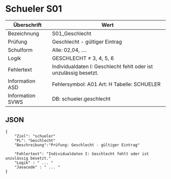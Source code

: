 # Schueler S01

Überschrift | Wert
--------------- | ----------------------------------------
Bezeichnung | S01_Geschlecht
Prüfung | Geschlecht - gültiger Eintrag
Schulform | Alle: 02,04, .... 
Logik | GESCHLECHT ≠ 3, 4, 5, 6
Fehlertext | Individualdaten I: Geschlecht fehlt oder ist unzulässig besetzt. 
Information ASD | Fehlersymbol: A01 Art: H Tabelle: SCHUELER
Information SVWS | DB: schueler.geschlecht 


## JSON
```
{
    "Ziel": "schueler"
    "PL": "Geschlecht"
    "Beschreibung":"Prüfung: Geschlecht - gültiger Eintrag" 

    "Fehlertext": "Individualdaten I: Geschlecht fehlt oder ist unzulässig besetzt."
    "Logik" : " ... "
    "Javacode" : " ... " 
}
```

